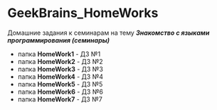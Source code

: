 ﻿# GeekBrains_HomeWorks
Домашние задания к семинарам на тему __*Знакомство с языками программирования (семинары)*__
* папка __HomeWork1__ - ДЗ №1
* папка __HomeWork2__ - ДЗ №2
* папка __HomeWork3__ - ДЗ №3
* папка __HomeWork4__ - ДЗ №4
* папка __HomeWork5__ - ДЗ №5
* папка __HomeWork6__ - ДЗ №6
* папка __HomeWork7__ - ДЗ №7